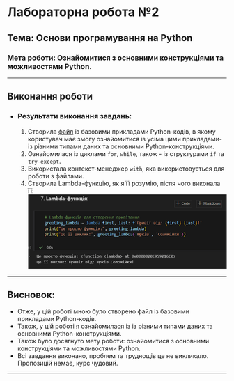 # Лабораторна робота №2
## Тема: Основи програмування на Python  
### Мета роботи: Ознайомитися з основними конструкціями та можливостями Python.

---
## Виконання роботи
* ### Результати виконання завдань:
    1. Створила [файл](./main.ipynb) із базовими прикладами Python-кодів, в якому користувач має змогу ознайомитися із усіма цими прикладами- із різними типами даних та основними Python-конструкціями.
    1. Ознайомилася із циклами `for`, `while`, також - із структурами `if` та `try-except`.
    1. Використала контекст-менеджер `with`, яка використовується для роботи з файлами.
    1. Створила Lambda-функцію, як я її розумію, після чого виконала її:
    ![alt text](image.png)

---
## Висновок:
- Отже, у цій роботі мною було створено файл із базовими прикладами Python-кодів. 
- Також, у цій роботі я ознайомилася із із різними типами даних та основними Python-конструкціями. 
- Також було досягнуто мету роботи: ознайомитися з основними конструкціями та можливостями Python. 
- Всі завдання виконано, проблем та труднощів це не викликало. Пропозицій немає, курс чудовий.
---

⠀⠀⠀⠀
